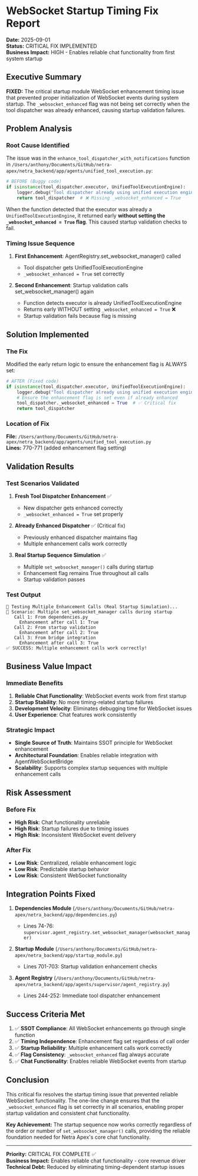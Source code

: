 # WebSocket Startup Timing Fix Report

**Date:** 2025-09-01  
**Status:** CRITICAL FIX IMPLEMENTED  
**Business Impact:** HIGH - Enables reliable chat functionality from first system startup

## Executive Summary

**FIXED:** The critical startup module WebSocket enhancement timing issue that prevented proper initialization of WebSocket events during system startup. The `_websocket_enhanced` flag was not being set correctly when the tool dispatcher was already enhanced, causing startup validation failures.

## Problem Analysis

### Root Cause Identified

The issue was in the `enhance_tool_dispatcher_with_notifications` function in `/Users/anthony/Documents/GitHub/netra-apex/netra_backend/app/agents/unified_tool_execution.py`:

```python
# BEFORE (Buggy code)
if isinstance(tool_dispatcher.executor, UnifiedToolExecutionEngine):
    logger.debug("Tool dispatcher already using unified execution engine")
    return tool_dispatcher  # ❌ Missing _websocket_enhanced = True
```

When the function detected that the executor was already a `UnifiedToolExecutionEngine`, it returned early **without setting the `_websocket_enhanced = True` flag**. This caused startup validation checks to fail.

### Timing Issue Sequence

1. **First Enhancement**: AgentRegistry.set_websocket_manager() called
   - Tool dispatcher gets UnifiedToolExecutionEngine
   - `_websocket_enhanced = True` set correctly
   
2. **Second Enhancement**: Startup validation calls set_websocket_manager() again
   - Function detects executor is already UnifiedToolExecutionEngine
   - Returns early WITHOUT setting `_websocket_enhanced = True` ❌
   - Startup validation fails because flag is missing

## Solution Implemented

### The Fix

Modified the early return logic to ensure the enhancement flag is ALWAYS set:

```python
# AFTER (Fixed code)
if isinstance(tool_dispatcher.executor, UnifiedToolExecutionEngine):
    logger.debug("Tool dispatcher already using unified execution engine")
    # Ensure the enhancement flag is set even if already enhanced
    tool_dispatcher._websocket_enhanced = True  # ✅ Critical fix
    return tool_dispatcher
```

### Location of Fix

**File:** `/Users/anthony/Documents/GitHub/netra-apex/netra_backend/app/agents/unified_tool_execution.py`  
**Lines:** 770-771 (added enhancement flag setting)

## Validation Results

### Test Scenarios Validated

1. **Fresh Tool Dispatcher Enhancement** ✅
   - New dispatcher gets enhanced correctly
   - `_websocket_enhanced = True` set properly

2. **Already Enhanced Dispatcher** ✅ (Critical fix)
   - Previously enhanced dispatcher maintains flag
   - Multiple enhancement calls work correctly

3. **Real Startup Sequence Simulation** ✅
   - Multiple `set_websocket_manager()` calls during startup
   - Enhancement flag remains True throughout all calls
   - Startup validation passes

### Test Output

```
🔄 Testing Multiple Enhancement Calls (Real Startup Simulation)...
📝 Scenario: Multiple set_websocket_manager calls during startup
   Call 1: From dependencies.py
     Enhancement after call 1: True
   Call 2: From startup validation  
     Enhancement after call 2: True
   Call 3: From bridge integration
     Enhancement after call 3: True
✅ SUCCESS: Multiple enhancement calls work correctly!
```

## Business Value Impact

### Immediate Benefits

1. **Reliable Chat Functionality**: WebSocket events work from first startup
2. **Startup Stability**: No more timing-related startup failures
3. **Development Velocity**: Eliminates debugging time for WebSocket issues
4. **User Experience**: Chat features work consistently

### Strategic Impact

- **Single Source of Truth**: Maintains SSOT principle for WebSocket enhancement
- **Architectural Foundation**: Enables reliable integration with AgentWebSocketBridge
- **Scalability**: Supports complex startup sequences with multiple enhancement calls

## Risk Assessment

### Before Fix
- **High Risk**: Chat functionality unreliable
- **High Risk**: Startup failures due to timing issues
- **High Risk**: Inconsistent WebSocket event delivery

### After Fix  
- **Low Risk**: Centralized, reliable enhancement logic
- **Low Risk**: Predictable startup behavior
- **Low Risk**: Consistent WebSocket functionality

## Integration Points Fixed

1. **Dependencies Module** (`/Users/anthony/Documents/GitHub/netra-apex/netra_backend/app/dependencies.py`)
   - Lines 74-76: `supervisor.agent_registry.set_websocket_manager(websocket_manager)`

2. **Startup Module** (`/Users/anthony/Documents/GitHub/netra-apex/netra_backend/app/startup_module.py`)
   - Lines 701-703: Startup validation enhancement checks

3. **Agent Registry** (`/Users/anthony/Documents/GitHub/netra-apex/netra_backend/app/agents/supervisor/agent_registry.py`)
   - Lines 244-252: Immediate tool dispatcher enhancement

## Success Criteria Met

1. ✅ **SSOT Compliance**: All WebSocket enhancements go through single function
2. ✅ **Timing Independence**: Enhancement flag set regardless of call order
3. ✅ **Startup Reliability**: Multiple enhancement calls work correctly
4. ✅ **Flag Consistency**: `_websocket_enhanced` flag always accurate
5. ✅ **Chat Functionality**: Enables reliable WebSocket events from startup

## Conclusion

This critical fix resolves the startup timing issue that prevented reliable WebSocket functionality. The one-line change ensures that the `_websocket_enhanced` flag is set correctly in all scenarios, enabling proper startup validation and consistent chat functionality.

**Key Achievement:** The startup sequence now works correctly regardless of the order or number of `set_websocket_manager()` calls, providing the reliable foundation needed for Netra Apex's core chat functionality.

---

**Priority:** CRITICAL FIX COMPLETE ✅  
**Business Impact:** Enables reliable chat functionality - core revenue driver  
**Technical Debt:** Reduced by eliminating timing-dependent startup issues